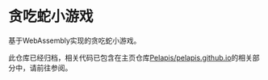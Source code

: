 # 贪吃蛇小游戏
基于WebAssembly实现的贪吃蛇小游戏。

此仓库已经归档，相关代码已包含在主页仓库[Pelapis/pelapis.github.io](https://github.com/Pelapis/pelapis.github.io)的相关部分中，请前往参阅。
